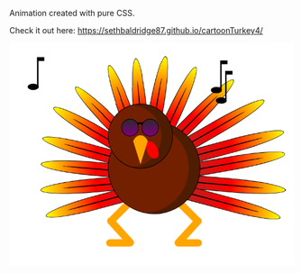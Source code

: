 Animation created with pure CSS.

Check it out here: https://sethbaldridge87.github.io/cartoonTurkey4/

![alt text](https://raw.githubusercontent.com/sethbaldridge87/cartoonTurkey4/master/turkey4.PNG)
